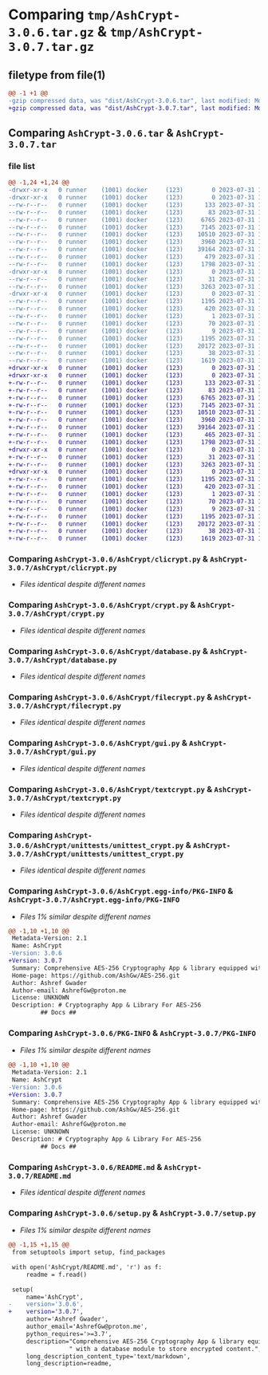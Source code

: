 # Comparing `tmp/AshCrypt-3.0.6.tar.gz` & `tmp/AshCrypt-3.0.7.tar.gz`

## filetype from file(1)

```diff
@@ -1 +1 @@
-gzip compressed data, was "dist/AshCrypt-3.0.6.tar", last modified: Mon Jul 31 17:53:15 2023, max compression
+gzip compressed data, was "dist/AshCrypt-3.0.7.tar", last modified: Mon Jul 31 18:18:28 2023, max compression
```

## Comparing `AshCrypt-3.0.6.tar` & `AshCrypt-3.0.7.tar`

### file list

```diff
@@ -1,24 +1,24 @@
-drwxr-xr-x   0 runner    (1001) docker     (123)        0 2023-07-31 17:53:15.000000 AshCrypt-3.0.6/
-drwxr-xr-x   0 runner    (1001) docker     (123)        0 2023-07-31 17:53:15.000000 AshCrypt-3.0.6/AshCrypt/
--rw-r--r--   0 runner    (1001) docker     (123)      133 2023-07-31 17:52:57.000000 AshCrypt-3.0.6/AshCrypt/README.md
--rw-r--r--   0 runner    (1001) docker     (123)       83 2023-07-31 17:52:57.000000 AshCrypt-3.0.6/AshCrypt/__init__.py
--rw-r--r--   0 runner    (1001) docker     (123)     6765 2023-07-31 17:52:57.000000 AshCrypt-3.0.6/AshCrypt/clicrypt.py
--rw-r--r--   0 runner    (1001) docker     (123)     7145 2023-07-31 17:52:57.000000 AshCrypt-3.0.6/AshCrypt/crypt.py
--rw-r--r--   0 runner    (1001) docker     (123)    10510 2023-07-31 17:52:57.000000 AshCrypt-3.0.6/AshCrypt/database.py
--rw-r--r--   0 runner    (1001) docker     (123)     3960 2023-07-31 17:52:57.000000 AshCrypt-3.0.6/AshCrypt/filecrypt.py
--rw-r--r--   0 runner    (1001) docker     (123)    39164 2023-07-31 17:52:57.000000 AshCrypt-3.0.6/AshCrypt/gui.py
--rw-r--r--   0 runner    (1001) docker     (123)      479 2023-07-31 17:52:57.000000 AshCrypt-3.0.6/AshCrypt/qr.py
--rw-r--r--   0 runner    (1001) docker     (123)     1798 2023-07-31 17:52:57.000000 AshCrypt-3.0.6/AshCrypt/textcrypt.py
-drwxr-xr-x   0 runner    (1001) docker     (123)        0 2023-07-31 17:53:15.000000 AshCrypt-3.0.6/AshCrypt/unittests/
--rw-r--r--   0 runner    (1001) docker     (123)       31 2023-07-31 17:52:57.000000 AshCrypt-3.0.6/AshCrypt/unittests/__init__.py
--rw-r--r--   0 runner    (1001) docker     (123)     3263 2023-07-31 17:52:57.000000 AshCrypt-3.0.6/AshCrypt/unittests/unittest_crypt.py
-drwxr-xr-x   0 runner    (1001) docker     (123)        0 2023-07-31 17:53:15.000000 AshCrypt-3.0.6/AshCrypt.egg-info/
--rw-r--r--   0 runner    (1001) docker     (123)     1195 2023-07-31 17:53:15.000000 AshCrypt-3.0.6/AshCrypt.egg-info/PKG-INFO
--rw-r--r--   0 runner    (1001) docker     (123)      420 2023-07-31 17:53:15.000000 AshCrypt-3.0.6/AshCrypt.egg-info/SOURCES.txt
--rw-r--r--   0 runner    (1001) docker     (123)        1 2023-07-31 17:53:15.000000 AshCrypt-3.0.6/AshCrypt.egg-info/dependency_links.txt
--rw-r--r--   0 runner    (1001) docker     (123)       70 2023-07-31 17:53:15.000000 AshCrypt-3.0.6/AshCrypt.egg-info/requires.txt
--rw-r--r--   0 runner    (1001) docker     (123)        9 2023-07-31 17:53:15.000000 AshCrypt-3.0.6/AshCrypt.egg-info/top_level.txt
--rw-r--r--   0 runner    (1001) docker     (123)     1195 2023-07-31 17:53:15.000000 AshCrypt-3.0.6/PKG-INFO
--rw-r--r--   0 runner    (1001) docker     (123)    20172 2023-07-31 17:52:57.000000 AshCrypt-3.0.6/README.md
--rw-r--r--   0 runner    (1001) docker     (123)       38 2023-07-31 17:53:15.000000 AshCrypt-3.0.6/setup.cfg
--rw-r--r--   0 runner    (1001) docker     (123)     1619 2023-07-31 17:52:57.000000 AshCrypt-3.0.6/setup.py
+drwxr-xr-x   0 runner    (1001) docker     (123)        0 2023-07-31 18:18:28.000000 AshCrypt-3.0.7/
+drwxr-xr-x   0 runner    (1001) docker     (123)        0 2023-07-31 18:18:28.000000 AshCrypt-3.0.7/AshCrypt/
+-rw-r--r--   0 runner    (1001) docker     (123)      133 2023-07-31 18:18:13.000000 AshCrypt-3.0.7/AshCrypt/README.md
+-rw-r--r--   0 runner    (1001) docker     (123)       83 2023-07-31 18:18:13.000000 AshCrypt-3.0.7/AshCrypt/__init__.py
+-rw-r--r--   0 runner    (1001) docker     (123)     6765 2023-07-31 18:18:13.000000 AshCrypt-3.0.7/AshCrypt/clicrypt.py
+-rw-r--r--   0 runner    (1001) docker     (123)     7145 2023-07-31 18:18:13.000000 AshCrypt-3.0.7/AshCrypt/crypt.py
+-rw-r--r--   0 runner    (1001) docker     (123)    10510 2023-07-31 18:18:13.000000 AshCrypt-3.0.7/AshCrypt/database.py
+-rw-r--r--   0 runner    (1001) docker     (123)     3960 2023-07-31 18:18:13.000000 AshCrypt-3.0.7/AshCrypt/filecrypt.py
+-rw-r--r--   0 runner    (1001) docker     (123)    39164 2023-07-31 18:18:13.000000 AshCrypt-3.0.7/AshCrypt/gui.py
+-rw-r--r--   0 runner    (1001) docker     (123)      465 2023-07-31 18:18:13.000000 AshCrypt-3.0.7/AshCrypt/qr.py
+-rw-r--r--   0 runner    (1001) docker     (123)     1798 2023-07-31 18:18:13.000000 AshCrypt-3.0.7/AshCrypt/textcrypt.py
+drwxr-xr-x   0 runner    (1001) docker     (123)        0 2023-07-31 18:18:28.000000 AshCrypt-3.0.7/AshCrypt/unittests/
+-rw-r--r--   0 runner    (1001) docker     (123)       31 2023-07-31 18:18:13.000000 AshCrypt-3.0.7/AshCrypt/unittests/__init__.py
+-rw-r--r--   0 runner    (1001) docker     (123)     3263 2023-07-31 18:18:13.000000 AshCrypt-3.0.7/AshCrypt/unittests/unittest_crypt.py
+drwxr-xr-x   0 runner    (1001) docker     (123)        0 2023-07-31 18:18:28.000000 AshCrypt-3.0.7/AshCrypt.egg-info/
+-rw-r--r--   0 runner    (1001) docker     (123)     1195 2023-07-31 18:18:28.000000 AshCrypt-3.0.7/AshCrypt.egg-info/PKG-INFO
+-rw-r--r--   0 runner    (1001) docker     (123)      420 2023-07-31 18:18:28.000000 AshCrypt-3.0.7/AshCrypt.egg-info/SOURCES.txt
+-rw-r--r--   0 runner    (1001) docker     (123)        1 2023-07-31 18:18:28.000000 AshCrypt-3.0.7/AshCrypt.egg-info/dependency_links.txt
+-rw-r--r--   0 runner    (1001) docker     (123)       70 2023-07-31 18:18:28.000000 AshCrypt-3.0.7/AshCrypt.egg-info/requires.txt
+-rw-r--r--   0 runner    (1001) docker     (123)        9 2023-07-31 18:18:28.000000 AshCrypt-3.0.7/AshCrypt.egg-info/top_level.txt
+-rw-r--r--   0 runner    (1001) docker     (123)     1195 2023-07-31 18:18:28.000000 AshCrypt-3.0.7/PKG-INFO
+-rw-r--r--   0 runner    (1001) docker     (123)    20172 2023-07-31 18:18:13.000000 AshCrypt-3.0.7/README.md
+-rw-r--r--   0 runner    (1001) docker     (123)       38 2023-07-31 18:18:28.000000 AshCrypt-3.0.7/setup.cfg
+-rw-r--r--   0 runner    (1001) docker     (123)     1619 2023-07-31 18:18:13.000000 AshCrypt-3.0.7/setup.py
```

### Comparing `AshCrypt-3.0.6/AshCrypt/clicrypt.py` & `AshCrypt-3.0.7/AshCrypt/clicrypt.py`

 * *Files identical despite different names*

### Comparing `AshCrypt-3.0.6/AshCrypt/crypt.py` & `AshCrypt-3.0.7/AshCrypt/crypt.py`

 * *Files identical despite different names*

### Comparing `AshCrypt-3.0.6/AshCrypt/database.py` & `AshCrypt-3.0.7/AshCrypt/database.py`

 * *Files identical despite different names*

### Comparing `AshCrypt-3.0.6/AshCrypt/filecrypt.py` & `AshCrypt-3.0.7/AshCrypt/filecrypt.py`

 * *Files identical despite different names*

### Comparing `AshCrypt-3.0.6/AshCrypt/gui.py` & `AshCrypt-3.0.7/AshCrypt/gui.py`

 * *Files identical despite different names*

### Comparing `AshCrypt-3.0.6/AshCrypt/textcrypt.py` & `AshCrypt-3.0.7/AshCrypt/textcrypt.py`

 * *Files identical despite different names*

### Comparing `AshCrypt-3.0.6/AshCrypt/unittests/unittest_crypt.py` & `AshCrypt-3.0.7/AshCrypt/unittests/unittest_crypt.py`

 * *Files identical despite different names*

### Comparing `AshCrypt-3.0.6/AshCrypt.egg-info/PKG-INFO` & `AshCrypt-3.0.7/AshCrypt.egg-info/PKG-INFO`

 * *Files 1% similar despite different names*

```diff
@@ -1,10 +1,10 @@
 Metadata-Version: 2.1
 Name: AshCrypt
-Version: 3.0.6
+Version: 3.0.7
 Summary: Comprehensive AES-256 Cryptography App & library equipped with files & text handling modules along with a database module to store encrypted content.
 Home-page: https://github.com/AshGw/AES-256.git
 Author: Ashref Gwader
 Author-email: AshrefGw@proton.me
 License: UNKNOWN
 Description: # Cryptography App & Library For AES-256
         ## Docs ##
```

### Comparing `AshCrypt-3.0.6/PKG-INFO` & `AshCrypt-3.0.7/PKG-INFO`

 * *Files 1% similar despite different names*

```diff
@@ -1,10 +1,10 @@
 Metadata-Version: 2.1
 Name: AshCrypt
-Version: 3.0.6
+Version: 3.0.7
 Summary: Comprehensive AES-256 Cryptography App & library equipped with files & text handling modules along with a database module to store encrypted content.
 Home-page: https://github.com/AshGw/AES-256.git
 Author: Ashref Gwader
 Author-email: AshrefGw@proton.me
 License: UNKNOWN
 Description: # Cryptography App & Library For AES-256
         ## Docs ##
```

### Comparing `AshCrypt-3.0.6/README.md` & `AshCrypt-3.0.7/README.md`

 * *Files identical despite different names*

### Comparing `AshCrypt-3.0.6/setup.py` & `AshCrypt-3.0.7/setup.py`

 * *Files 1% similar despite different names*

```diff
@@ -1,15 +1,15 @@
 from setuptools import setup, find_packages
 
 with open('AshCrypt/README.md', 'r') as f:
     readme = f.read()
 
 setup(
     name='AshCrypt',
-    version='3.0.6',
+    version='3.0.7',
     author='Ashref Gwader',
     author_email='AshrefGw@proton.me',
     python_requires='>=3.7',
     description="Comprehensive AES-256 Cryptography App & library equipped with files & text handling modules along"
                 " with a database module to store encrypted content.",
     long_description_content_type='text/markdown',
     long_description=readme,
```


